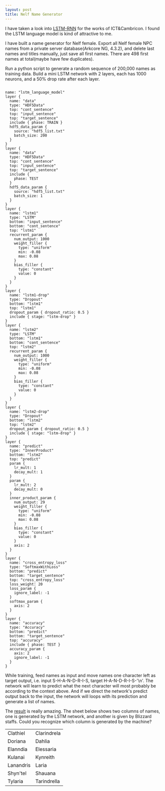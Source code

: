 ```yaml
---
layout: post
title: Nelf Name Generator
---
```


I have taken a look into [LSTM-RNN](http://karpathy.github.io/2015/05/21/rnn-effectiveness/) for the works of ICT&Cambricon. I found the LSTM language model is kind of attractive to me.

I have built a name generator for Nelf female. Export all Nelf female NPC names from a private server database(Arkcore NG, 4.3.2), and delete last names and titles manually, just save all first names. There are 498 first names at total(maybe have few duplicates).

Run a python script to generate a random sequence of 200,000 names as training data. Build a mini LSTM network with 2 layers, each has 1000 neurons, and a 50% drop rate after each layer.

<pre><code>
name: "lstm_language_model"
layer {
  name: "data"
  type: "HDF5Data"
  top: "cont_sentence"
  top: "input_sentence"
  top: "target_sentence"
  include { phase: TRAIN }
  hdf5_data_param {
    source: "hdf5_list.txt"
    batch_size: 200
  }
}
layer {
  name: "data"
  type: "HDF5Data"
  top: "cont_sentence"
  top: "input_sentence"
  top: "target_sentence"
  include {
    phase: TEST
  }
  hdf5_data_param {
    source: "hdf5_list.txt"
    batch_size: 1
  }
}
layer {
  name: "lstm1"
  type: "LSTM"
  bottom: "input_sentence"
  bottom: "cont_sentence"
  top: "lstm1"
  recurrent_param {
    num_output: 1000
    weight_filler {
      type: "uniform"
      min: -0.08
      max: 0.08
    }
    bias_filler {
      type: "constant"
      value: 0
    }
  }
}
layer {
  name: "lstm1-drop"
  type: "Dropout"
  bottom: "lstm1"
  top: "lstm1"
  dropout_param { dropout_ratio: 0.5 }
  include { stage: "lstm-drop" }
}
layer {
  name: "lstm2"
  type: "LSTM"
  bottom: "lstm1"
  bottom: "cont_sentence"
  top: "lstm2"
  recurrent_param {
    num_output: 1000
    weight_filler {
      type: "uniform"
      min: -0.08
      max: 0.08
    }
    bias_filler {
      type: "constant"
      value: 0
    }
  }
}
layer {
  name: "lstm2-drop"
  type: "Dropout"
  bottom: "lstm2"
  top: "lstm2"
  dropout_param { dropout_ratio: 0.5 }
  include { stage: "lstm-drop" }
}
layer {
  name: "predict"
  type: "InnerProduct"
  bottom: "lstm2"
  top: "predict"
  param {
    lr_mult: 1
    decay_mult: 1
  }
  param {
    lr_mult: 2
    decay_mult: 0
  }
  inner_product_param {
    num_output: 29
    weight_filler {
      type: "uniform"
      min: -0.08
      max: 0.08
    }
    bias_filler {
      type: "constant"
      value: 0
    }
    axis: 2
  }
}
layer {
  name: "cross_entropy_loss"
  type: "SoftmaxWithLoss"
  bottom: "predict"
  bottom: "target_sentence"
  top: "cross_entropy_loss"
  loss_weight: 20
  loss_param {
    ignore_label: -1
  }
  softmax_param {
    axis: 2
  }
}
layer {
  name: "accuracy"
  type: "Accuracy"
  bottom: "predict"
  bottom: "target_sentence"
  top: "accuracy"
  include { phase: TEST }
  accuracy_param {
    axis: 2
    ignore_label: -1
  }
}
</code></pre>

While training, feed names as input and move names one character left as target output, i.e. input S-H-A-N-D-R-I-S, target H-A-N-D-R-I-S-'\n'. The network will learn to predict what the next character will most probably be according to the context above. And if we direct the network's predict output back to the input, the network will loops with its prediction and generate a list of names.

The [result](/ext/nefunique10502.txt) is really amazing. The sheet below shows two columns of names, one is generated by the LSTM network, and another is given by Blizzard staffs. Could you recognize which column is generated by the machine?

<table>
<tr><td>Clathiel</td><td>Clarindrela</td></tr>
<tr><td>Doriana</td><td>Dahlia</td></tr>
<tr><td>Elanndia</td><td>Elessaria</td></tr>
<tr><td>Kulanai</td><td>Kynreith</td></tr>
<tr><td>Lanandris</td><td>Laria</td></tr>
<tr><td>Shyn'tel</td><td>Shauana</td></tr>
<tr><td>Tylaria</td><td>Tarindrella</td></tr>
</table>

